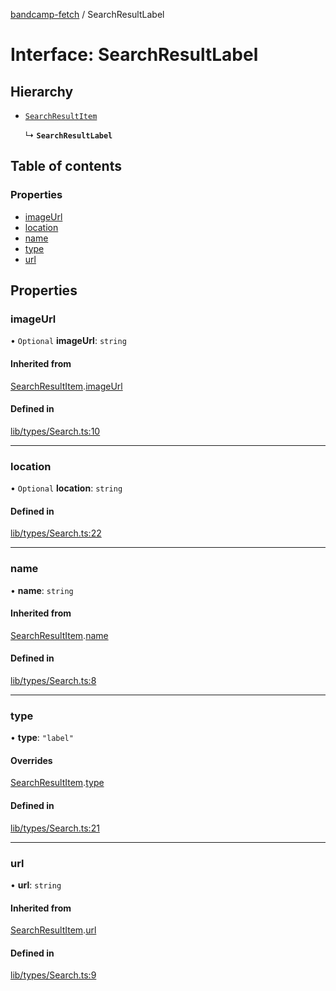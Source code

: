[bandcamp-fetch](../README.md) / SearchResultLabel

# Interface: SearchResultLabel

## Hierarchy

- [`SearchResultItem`](SearchResultItem.md)

  ↳ **`SearchResultLabel`**

## Table of contents

### Properties

- [imageUrl](SearchResultLabel.md#imageurl)
- [location](SearchResultLabel.md#location)
- [name](SearchResultLabel.md#name)
- [type](SearchResultLabel.md#type)
- [url](SearchResultLabel.md#url)

## Properties

### imageUrl

• `Optional` **imageUrl**: `string`

#### Inherited from

[SearchResultItem](SearchResultItem.md).[imageUrl](SearchResultItem.md#imageurl)

#### Defined in

[lib/types/Search.ts:10](https://github.com/patrickkfkan/bandcamp-fetch/blob/eace49c/src/lib/types/Search.ts#L10)

___

### location

• `Optional` **location**: `string`

#### Defined in

[lib/types/Search.ts:22](https://github.com/patrickkfkan/bandcamp-fetch/blob/eace49c/src/lib/types/Search.ts#L22)

___

### name

• **name**: `string`

#### Inherited from

[SearchResultItem](SearchResultItem.md).[name](SearchResultItem.md#name)

#### Defined in

[lib/types/Search.ts:8](https://github.com/patrickkfkan/bandcamp-fetch/blob/eace49c/src/lib/types/Search.ts#L8)

___

### type

• **type**: ``"label"``

#### Overrides

[SearchResultItem](SearchResultItem.md).[type](SearchResultItem.md#type)

#### Defined in

[lib/types/Search.ts:21](https://github.com/patrickkfkan/bandcamp-fetch/blob/eace49c/src/lib/types/Search.ts#L21)

___

### url

• **url**: `string`

#### Inherited from

[SearchResultItem](SearchResultItem.md).[url](SearchResultItem.md#url)

#### Defined in

[lib/types/Search.ts:9](https://github.com/patrickkfkan/bandcamp-fetch/blob/eace49c/src/lib/types/Search.ts#L9)
